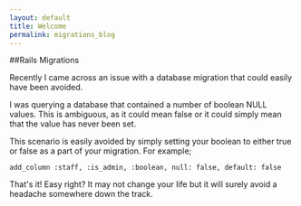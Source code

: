 ```yaml
---
layout: default
title: Welcome
permalink: migrations_blog
---
```


##Rails Migrations

Recently I came across an issue with a database migration that could easily have been avoided.

I was querying a database that contained a number of boolean NULL values. This is ambiguous, as it could mean false or it could simply mean that the value has never been set.

This scenario is easily avoided by simply setting your boolean to either true or false as a part of your migration. For example;

 `add_column :staff, :is_admin, :boolean, null: false, default: false`

That's it! Easy right? It may not change your life but it will surely avoid a headache somewhere down the track.
